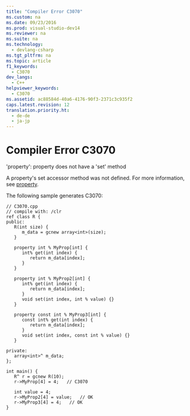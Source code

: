 ```yaml
---
title: "Compiler Error C3070"
ms.custom: na
ms.date: 09/23/2016
ms.prod: visual-studio-dev14
ms.reviewer: na
ms.suite: na
ms.technology: 
  - devlang-csharp
ms.tgt_pltfrm: na
ms.topic: article
f1_keywords: 
  - C3070
dev_langs: 
  - C++
helpviewer_keywords: 
  - C3070
ms.assetid: ac88584d-40a6-4176-90f3-2371c3c935f2
caps.latest.revision: 12
translation.priority.ht: 
  - de-de
  - ja-jp
---
```

# Compiler Error C3070
'property': property does not have a 'set' method  
  
 A property's set accessor method was not defined. For more information, see [property](../vs140/property---c---component-extensions-.md).  
  
 The following sample generates C3070:  
  
```  
// C3070.cpp  
// compile with: /clr  
ref class R {  
public:  
   R(int size) {  
      m_data = gcnew array<int>(size);  
   }  
  
   property int % MyProp[int] {  
      int% get(int index) {   
         return m_data[index];   
      }  
   }  
  
   property int % MyProp2[int] {  
      int% get(int index) {   
         return m_data[index];  
      }  
      void set(int index, int % value) {}  
   }  
  
   property const int % MyProp3[int] {  
      const int% get(int index) {   
         return m_data[index];  
      }  
      void set(int index, const int % value) {}  
   }  
  
private:  
   array<int>^ m_data;  
};  
  
int main() {  
   R^ r = gcnew R(10);  
   r->MyProp[4] = 4;   // C3070  
  
   int value = 4;  
   r->MyProp2[4] = value;   // OK  
   r->MyProp3[4] = 4;   // OK  
}  
```